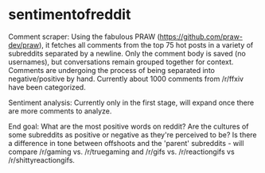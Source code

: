# sentimentofreddit

Comment scraper: Using the fabulous PRAW (https://github.com/praw-dev/praw), it fetches all comments from the top 75 hot posts in a variety of subreddits separated by a newline. Only the comment body is saved (no usernames), but conversations remain grouped together for context. Comments are undergoing the process of being separated into negative/positive by hand. Currently about 1000 comments from /r/ffxiv have been categorized. 

Sentiment analysis: Currently only in the first stage, will expand once there are more comments to analyze.

End goal: What are the most positive words on reddit? Are the cultures of some subreddits as positive or negative as they're perceived to be? Is there a difference in tone between offshoots and the 'parent' subreddits - will compare /r/gaming vs. /r/truegaming and /r/gifs vs. /r/reactiongifs vs /r/shittyreactiongifs.

